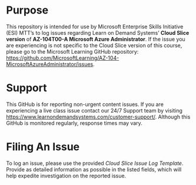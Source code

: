 
# Purpose

This repository is intended for use by Microsoft Enterprise Skills Initiative (ESI) MTT’s to log issues regarding Learn on Demand Systems’ **Cloud Slice version** of **AZ-104T00-A Microsoft Azure Administrator**. If the issue you are experiencing is not specific to the Cloud Slice version of this course, please go to the Microsoft Learning GitHub repository: https://github.com/MicrosoftLearning/AZ-104-MicrosoftAzureAdministrator/issues.

# Support
This GitHub is for reporting non-urgent content issues. If you are experiencing a live class issue contact our 24/7 Support team by visiting https://www.learnondemandsystems.com/customer-support/. Although this GitHub is monitored regularly, response times may vary. 



# Filing An Issue

To log an issue, please use the provided *Cloud Slice Issue Log Template*. Provide as detailed information as possible in the listed fields, which will help expedite investigation on the reported issue.

